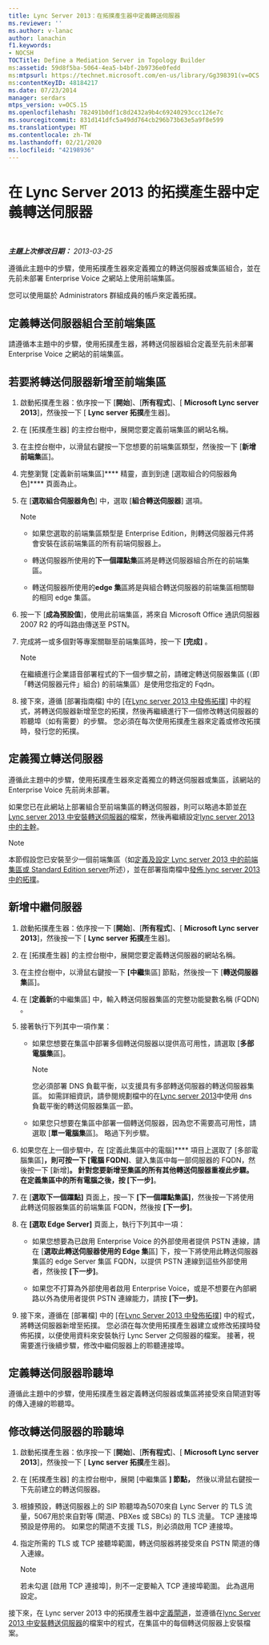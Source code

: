 ```yaml
---
title: Lync Server 2013：在拓撲產生器中定義轉送伺服器
ms.reviewer: ''
ms.author: v-lanac
author: lanachin
f1.keywords:
- NOCSH
TOCTitle: Define a Mediation Server in Topology Builder
ms:assetid: 59d8f5ba-5064-4ea5-b4bf-2b9736e0fedd
ms:mtpsurl: https://technet.microsoft.com/en-us/library/Gg398391(v=OCS.15)
ms:contentKeyID: 48184217
ms.date: 07/23/2014
manager: serdars
mtps_version: v=OCS.15
ms.openlocfilehash: 782491b0df1c8d2432a9b4c69240293ccc126e7c
ms.sourcegitcommit: 831d141dfc5a49dd764cb296b73b63e5a9f8e599
ms.translationtype: MT
ms.contentlocale: zh-TW
ms.lasthandoff: 02/21/2020
ms.locfileid: "42198936"
---
```

<div data-xmlns="http://www.w3.org/1999/xhtml">

<div class="topic" data-xmlns="http://www.w3.org/1999/xhtml" data-msxsl="urn:schemas-microsoft-com:xslt" data-cs="https://msdn.microsoft.com/">

<div data-asp="https://msdn2.microsoft.com/asp">

# <a name="define-a-mediation-server-in-topology-builder-in-lync-server-2013"></a>在 Lync Server 2013 的拓撲產生器中定義轉送伺服器

</div>

<div id="mainSection">

<div id="mainBody">

<span> </span>

_**主題上次修改日期：** 2013-03-25_

遵循此主題中的步驟，使用拓撲產生器來定義獨立的轉送伺服器或集區組合，並在先前未部署 Enterprise Voice 之網站上使用前端集區。

您可以使用屬於 Administrators 群組成員的帳戶來定義拓撲。

<div>

## <a name="define-mediation-server-collocated-to-a-front-end-pool"></a>定義轉送伺服器組合至前端集區

請遵循本主題中的步驟，使用拓撲產生器，將轉送伺服器組合定義至先前未部署 Enterprise Voice 之網站的前端集區。

<div>

## <a name="to-add-a-mediation-server-to-a-front-end-pool"></a>若要將轉送伺服器新增至前端集區

1.  啟動拓撲產生器：依序按一下 [**開始**]、[**所有程式**]、[ **Microsoft Lync server 2013**]，然後按一下 [ **Lync server 拓撲**產生器]。

2.  在 [拓撲產生器] 的主控台樹中，展開您要定義前端集區的網站名稱。

3.  在主控台樹中，以滑鼠右鍵按一下您想要的前端集區類型，然後按一下 [**新增前端集**區]。

4.  完整瀏覽 [定義新前端集區]**** 精靈，直到到達 [選取組合的伺服器角色]**** 頁面為止。

5.  在 [**選取組合伺服器角色**] 中，選取 [**組合轉送伺服器**] 選項。
    
    <div>
    

    > [!NOTE]  
    > <UL>
    > <LI>
    > <P>如果您選取的前端集區類型是 Enterprise Edition，則轉送伺服器元件將會安裝在該前端集區的所有前端伺服器上。</P>
    > <LI>
    > <P>轉送伺服器所使用的<STRONG>下一個躍點集</STRONG>區將是轉送伺服器組合所在的前端集區。</P>
    > <LI>
    > <P>轉送伺服器所使用的<STRONG>edge 集</STRONG>區將是與組合轉送伺服器的前端集區相關聯的相同 edge 集區。</P></LI></UL>

    
    </div>

6.  按一下 [**成為預設值**]，使用此前端集區，將來自 Microsoft Office 通訊伺服器 2007 R2 的呼叫路由傳送至 PSTN。

7.  完成將一或多個對等專案關聯至前端集區時，按一下 **[完成]** 。
    
    <div>
    

    > [!NOTE]  
    > 在繼續進行企業語音部署程式的下一個步驟之前，請確定轉送伺服器集區 (（即「轉送伺服器元件」組合) 的前端集區）是使用您指定的 Fqdn。

    
    </div>

8.  接下來，遵循 [部署指南檔] 中的 [在[Lync server 2013 中發佈拓撲](lync-server-2013-publish-the-topology.md)] 中的程式，將轉送伺服器新增至您的拓撲，然後再繼續進行下一個修改轉送伺服器的聆聽埠（如有需要）的步驟。 您必須在每次使用拓撲產生器來定義或修改拓撲時，發行您的拓撲。

</div>

</div>

<div>

## <a name="define-stand-alone-mediation-server"></a>定義獨立轉送伺服器

遵循此主題中的步驟，使用拓撲產生器來定義獨立的轉送伺服器或集區，該網站的 Enterprise Voice 先前尚未部署。

如果您已在此網站上部署組合至前端集區的轉送伺服器，則可以略過本節並[在 Lync server 2013 中安裝轉送伺服器的](lync-server-2013-install-the-files-for-mediation-server.md)檔案，然後再繼續設定[lync server 2013 中的主幹](lync-server-2013-configuring-trunks.md)。

<div>


> [!NOTE]  
> 本節假設您已安裝至少一個前端集區（如<A href="lync-server-2013-define-and-configure-a-front-end-pool-or-standard-edition-server.md">定義及設定 Lync server 2013 中的前端集區或 Standard Edition server</A>所述），並在部署指南檔中<A href="lync-server-2013-publish-the-topology.md">發佈 lync server 2013 中的拓撲</A>。



</div>

<div>

## <a name="to-add-a-mediation-server"></a>新增中繼伺服器

1.  啟動拓撲產生器：依序按一下 [**開始**]、[**所有程式**]、[ **Microsoft Lync server 2013**]，然後按一下 [ **Lync server 拓撲**產生器]。

2.  在 [拓撲產生器] 的主控台樹中，展開您要定義轉送伺服器的網站名稱。

3.  在主控台樹中，以滑鼠右鍵按一下 **[中繼**集區] 節點，然後按一下 [**轉送伺服器集**區]。

4.  在 [**定義新**的中繼集區] 中，輸入轉送伺服器集區的完整功能變數名稱 (FQDN) 。

5.  接著執行下列其中一項作業：
    
      - 如果您想要在集區中部署多個轉送伺服器以提供高可用性，請選取 [**多部電腦集**區]。
        
        <div>
        

        > [!NOTE]  
        > 您必須部署 DNS 負載平衡，以支援具有多部轉送伺服器的轉送伺服器集區。 如需詳細資訊，請參閱規劃檔中的在<A href="lync-server-2013-dns-load-balancing.md">Lync server 2013</A>中使用 dns 負載平衡的轉送伺服器集區一節。

        
        </div>
    
      - 如果您只想要在集區中部署一個轉送伺服器，因為您不需要高可用性，請選取 [**單一電腦集**區]。 略過下列步驟。

6.  如果您在上一個步驟中，在 [定義此集區中的電腦]**** 項目上選取了 [多部電腦集區]****，則可按一下 [電腦 FQDN]****、鍵入集區中每一部伺服器的 FQDN，然後按一下 [新增]****。 針對您要新增至集區的所有其他轉送伺服器重複此步驟。 在定義集區中的所有電腦之後，按 [下一步]****。

7.  在 [**選取下一個躍點]** 頁面上，按一下 **[下一個躍點集區]**，然後按一下將使用此轉送伺服器集區的前端集區 FQDN，然後按 **[下一步]**。

8.  在 **[選取 Edge Server]** 頁面上，執行下列其中一項：
    
      - 如果您想要為已啟用 Enterprise Voice 的外部使用者提供 PSTN 連線，請在 [**選取此轉送伺服器使用的 Edge 集**區] 下，按一下將使用此轉送伺服器集區的 edge Server 集區 FQDN，以提供 PSTN 連線到這些外部使用者，然後按 **[下一步]**。
    
      - 如果您不打算為外部使用者啟用 Enterprise Voice，或是不想要在內部網路以外為使用者提供 PSTN 連線能力，請按 **[下一步]**。

9.  接下來，遵循在 [部署檔] 中的 [在[Lync Server 2013 中發佈拓撲](lync-server-2013-publish-the-topology.md)] 中的程式，將轉送伺服器新增至拓撲。 您必須在每次使用拓撲產生器建立或修改拓撲時發佈拓撲，以便使用資料來安裝執行 Lync Server 之伺服器的檔案。 接著，視需要進行後續步驟，修改中繼伺服器上的聆聽連接埠。

</div>

</div>

<div>

## <a name="define-the-mediation-server-listening-ports"></a>定義轉送伺服器聆聽埠

遵循此主題中的步驟，使用拓撲產生器定義轉送伺服器或集區將接受來自閘道對等的傳入連線的聆聽埠。

<div>

## <a name="to-modify-the-mediation-server-listening-ports"></a>修改轉送伺服器的聆聽埠

1.  啟動拓撲產生器：依序按一下 [**開始**]、[**所有程式**]、[ **Microsoft Lync server 2013**]，然後按一下 [ **Lync server 拓撲**產生器]。

2.  在 [拓撲產生器] 的主控台樹中，展開 [中繼集區 **] 節點，** 然後以滑鼠右鍵按一下先前建立的轉送伺服器。

3.  根據預設，轉送伺服器上的 SIP 聆聽埠為5070來自 Lync Server 的 TLS 流量，5067用於來自對等 (閘道、PBXes 或 SBCs) 的 TLS 流量。 TCP 連接埠預設是停用的。 如果您的閘道不支援 TLS，則必須啟用 TCP 連接埠。

4.  指定所需的 TLS 或 TCP 接聽埠範圍，轉送伺服器將接受來自 PSTN 閘道的傳入連線。
    
    <div>
    

    > [!NOTE]  
    > 若未勾選 [啟用 TCP 連接埠]<STRONG></STRONG>，則不一定要輸入 TCP 連接埠範圍。 此為選用設定。

    
    </div>

接下來，在 Lync server 2013 中的拓撲產生器中[定義閘道](lync-server-2013-define-a-gateway-in-topology-builder.md)，並遵循在[lync Server 2013 中安裝轉送伺服器](lync-server-2013-install-the-files-for-mediation-server.md)的檔案中的程式，在集區中的每個轉送伺服器上安裝檔案。

</div>

</div>

</div>

<span> </span>

</div>

</div>

</div>

